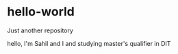 # hello-world
Just another repository

hello, I'm Sahil and I and studying master's qualifier in DIT
